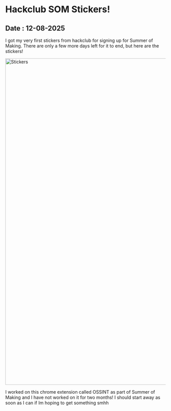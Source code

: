 

  # Hackclub SOM Stickers!

## Date : 12-08-2025

I got my very first stickers from hackclub for signing up for Summer of Making. There are only a few more days left for it to end, but here are the stickers!

<img src="https://hc-cdn.hel1.your-objectstorage.com/s/v3/7c2b8c59453251a956c49d8331869503fc468caf_image.png" alt="Stickers" width="1024"/>

<br>

I worked on this chrome extension called OSSINT as part of Summer of Making and I have not worked on it for two months! I should start away as soon as I can if Im hoping to get something smhh
